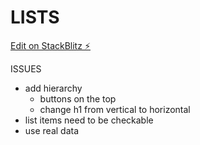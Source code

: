 # LISTS

[Edit on StackBlitz ⚡️](https://stackblitz.com/edit/cce-training-zxhcsz)

ISSUES

- add hierarchy
  - buttons on the top
  - change h1 from vertical to horizontal
- list items need to be checkable
- use real data

